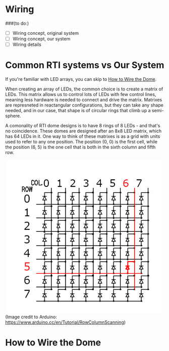# Wiring

###(to do:)
- [ ] Wiring concept, original system
- [ ] Wiring concept, our system
- [ ] Wiring details

# Common RTI systems vs Our System

If you're familiar with LED arrays, you can skip to [How to Wire the Dome](#how-to-wire-the-dome).

When creating an array of LEDs, the common choice is to create a matrix of LEDs. This matrix allows us to control lots of LEDs with few control lines, meaning less hardware is needed to connect and drive the matrix. Matrixes are represneted in reactangular configurations, but they can take any shape needed, and in our case, that shape is of circular rings that climb up a semi-sphere.

A comonality of RTI dome designs is to have 8 rings of 8 LEDs - and that's no coincidence. These domes are designed after an 8x8 LED matrix, which has 64 LEDs in it. One way to think of these matrixes is as a grid with units used to refer to any one position. The position (0, 0) is the first cell, while the position (6, 5) is the one cell that is both in the sixth column and fifth row.


![Matrix schematic](https://github.com/nichlock/rti/blob/master/docs/matrix_schem.jpg)
(Image credit to Arduino: https://www.arduino.cc/en/Tutorial/RowColumnScanning)

# How to Wire the Dome
